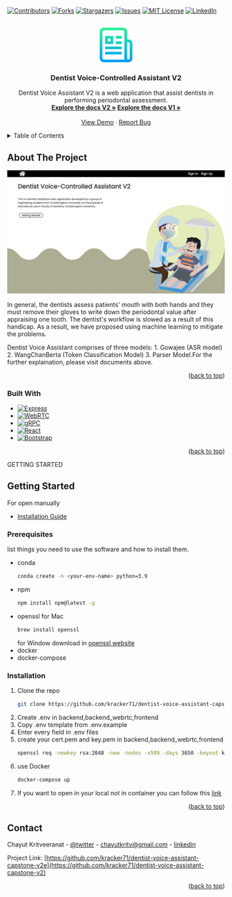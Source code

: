 <!-- Improved compatibility of back to top link: See: https://github.com/othneildrew/Best-README-Template/pull/73 -->
<a name="readme-top"></a>
<!--
*** Thanks for checking out the Best-README-Template. If you have a suggestion
*** that would make this better, please fork the repo and create a pull request
*** or simply open an issue with the tag "enhancement".
*** Don't forget to give the project a star!
*** Thanks again! Now go create something AMAZING! :D
-->



<!-- PROJECT SHIELDS -->
<!--
*** I'm using markdown "reference style" links for readability.
*** Reference links are enclosed in brackets [ ] instead of parentheses ( ).
*** See the bottom of this document for the declaration of the reference variables
*** for contributors-url, forks-url, etc. This is an optional, concise syntax you may use.
*** https://www.markdownguide.org/basic-syntax/#reference-style-links
-->
[![Contributors][contributors-shield]][contributors-url]
[![Forks][forks-shield]][forks-url]
[![Stargazers][stars-shield]][stars-url]
[![Issues][issues-shield]][issues-url]
[![MIT License][license-shield]][license-url]
[![LinkedIn][linkedin-shield]][linkedin-url]



<!-- PROJECT LOGO -->
<br />
<div align="center">
  <a href="https://github.com/kracker71/dentist-voice-assistant-capstone-v2">
    <img src="images/logo.png" alt="Logo" width="80" height="80">
  </a>

<h3 align="center">Dentist Voice-Controlled Assistant V2</h3>

  <p align="center">
    Dentist Voice Assistant V2 is a web application that assist dentists in performing periodontal assessment.
    <br />
    <a href="https://www.canva.com/design/DAFzZ6wAV2Y/1AeBI10hIzopiv0iigN5hg/edit?utm_content=DAFzZ6wAV2Y&utm_campaign=designshare&utm_medium=link2&utm_source=sharebutton"><strong>Explore the docs V2 »</strong></a>
    <a href="https://www.canva.com/design/DAFrH4iP0lg/6BK32c5DdeqhZs2YEcVszg/view?utm_content=DAFrH4iP0lg&utm_campaign=designshare&utm_medium=link&utm_source=publishsharelink)"><strong>Explore the docs V1 »</strong></a>
    <br />
    <br />
    <a href="https://drive.google.com/file/d/1CVUm5IdGeJvlQm6N6i1o4ZG_H2Zq00qI/view">View Demo</a>
    ·
    <a href="https://github.com/kracker71/dentist-voice-assistant-capstone-v2/issues">Report Bug</a>
    <!-- · -->
    <!-- <a href="https://github.com/kracker71/dentist-voice-assistant-capstone-v2/issues">Request Feature</a> -->
  </p>
</div>



<!-- TABLE OF CONTENTS -->
<details>
  <summary>Table of Contents</summary>
  <ol>
    <li>
      <a href="#about-the-project">About The Project</a>
      <ul>
        <li><a href="#built-with">Built With</a></li>
      </ul>
    </li>
    <li>
      <a href="#getting-started">Getting Started</a>
      <ul>
        <li><a href="#prerequisites">Prerequisites</a></li>
        <li><a href="#installation">Installation</a></li>
      </ul>
    </li>
    <!-- <li><a href="#usage">Usage</a></li> -->
    <!-- <li><a href="#roadmap">Roadmap</a></li> -->
    <!-- <li><a href="#contributing">Contributing</a></li>
    <li><a href="#license">License</a></li> -->
    <li><a href="#contact">Contact</a></li>
    <!-- <li><a href="#acknowledgments">Acknowledgments</a></li> -->
  </ol>
</details>



<!-- ABOUT THE PROJECT -->
## About The Project

[![Product Name Screen Shot][product-screenshot]](https://184.169.184.84:5001)

In general, the dentists assess patients' mouth with both hands and they must remove their gloves to write down the periodontal value after appraising one tooth. The dentist's workflow is slowed as a result of this handicap. As a result, we have proposed using machine learning to mitigate the problems.

Dentist Voice Assistant comprises of three models: 1. Gowajee (ASR model) 2. WangChanBerta (Token Classification Model) 3. Parser Model.For the further explaination, please visit documents above.

<p align="right">(<a href="#readme-top">back to top</a>)</p>



### Built With

* [![Express][Express.js]][Express-url]
* [![WebRTC][WebRTC]][WebRTC-url]
* [![gRPC][gRPC]][gRPC-url]
* [![React][React.js]][React-url]
* [![Bootstrap][Bootstrap.com]][Bootstrap-url]


<p align="right">(<a href="#readme-top">back to top</a>)</p>



GETTING STARTED
## Getting Started

For open manually
* [Installation Guide](https://docs.google.com/document/d/1Bret9-gSYwNU_Z3NNdwDi6Qz_OoOCxlHNF7yMsVefwM/edit?usp=sharing)

### Prerequisites

list things you need to use the software and how to install them.
* conda
  ```sh
  conda create -n <your-env-name> python=3.9
  ```
* npm
  ```sh
  npm install npm@latest -g
  ```
* openssl
  for Mac
  ```sh
  brew install openssl
  ```
  for Window download in [openssl website](https://www.openssl.org/)
* docker
* docker-compose

  


### Installation

1. Clone the repo
   ```sh
   git clone https://github.com/kracker71/dentist-voice-assistant-capstone-v2.git
   ```
2. Create .env in backend,backend_webrtc,frontend
3. Copy .env template from .env.example
4. Enter every field in .env files
5. create your cert.pem and key.pem in backend,backend_webrtc,frontend
   ```sh
   openssl req -newkey rsa:2048 -new -nodes -x509 -days 3650 -keyout key.pem -out cert.pem
   ```
6. use Docker
    ```sh
    docker-compose up
    ```
7. If you want to open in your local not in container you can follow this [link](https://docs.google.com/document/d/1Bret9-gSYwNU_Z3NNdwDi6Qz_OoOCxlHNF7yMsVefwM/edit?usp=sharing)

<p align="right">(<a href="#readme-top">back to top</a>)</p>



<!-- USAGE EXAMPLES -->
<!-- ## Usage

Use this space to show useful examples of how a project can be used. Additional screenshots, code examples and demos work well in this space. You may also link to more resources.

_For more examples, please refer to the [Documentation](https://example.com)_

<p align="right">(<a href="#readme-top">back to top</a>)</p> -->



<!-- ROADMAP
## Roadmap

- [ ] Feature 1
- [ ] Feature 2
- [ ] Feature 3
    - [ ] Nested Feature

See the [open issues](https://github.com/kracker71/dentist-voice-assistant-capstone-v2/issues) for a full list of proposed features (and known issues).

<p align="right">(<a href="#readme-top">back to top</a>)</p> -->



<!-- CONTRIBUTING
## Contributing

Contributions are what make the open source community such an amazing place to learn, inspire, and create. Any contributions you make are **greatly appreciated**.

If you have a suggestion that would make this better, please fork the repo and create a pull request. You can also simply open an issue with the tag "enhancement".
Don't forget to give the project a star! Thanks again!

1. Fork the Project
2. Create your Feature Branch (`git checkout -b feature/AmazingFeature`)
3. Commit your Changes (`git commit -m 'Add some AmazingFeature'`)
4. Push to the Branch (`git push origin feature/AmazingFeature`)
5. Open a Pull Request

<p align="right">(<a href="#readme-top">back to top</a>)</p> -->



<!-- LICENSE -->
<!-- ## License

Distributed under the MIT License. See `LICENSE.txt` for more information.

<p align="right">(<a href="#readme-top">back to top</a>)</p> -->



<!-- CONTACT -->
## Contact

Chayut Kritveeranat - [@twitter](https://twitter.com/ChayutKrit) - [chayutkritv@gmail.com](chayutkritv@gmail.com) - [linkedin](http://www.linkedin.com/in/chayut-au)

Project Link: [https://github.com/kracker71/dentist-voice-assistant-capstone-v2e](https://github.com/kracker71/dentist-voice-assistant-capstone-v2)

<p align="right">(<a href="#readme-top">back to top</a>)</p>



<!-- ACKNOWLEDGMENTS
## Acknowledgments

* []()
* []()
* []()

<p align="right">(<a href="#readme-top">back to top</a>)</p> -->



<!-- MARKDOWN LINKS & IMAGES -->
<!-- https://www.markdownguide.org/basic-syntax/#reference-style-links -->
[contributors-shield]: https://img.shields.io/github/contributors/kracker71/dentist-voice-assistant-capstone-v2.svg?style=for-the-badge
[contributors-url]: https://github.com/kracker71/dentist-voice-assistant-capstone-v2/graphs/contributors
[forks-shield]: https://img.shields.io/github/forks/kracker71/dentist-voice-assistant-capstone-v2.svg?style=for-the-badge
[forks-url]: https://github.com/kracker71/dentist-voice-assistant-capstone-v2/network/members
[stars-shield]: https://img.shields.io/github/stars/kracker71/dentist-voice-assistant-capstone-v2.svg?style=for-the-badge
[stars-url]: https://github.com/kracker71/dentist-voice-assistant-capstone-v2/stargazers
[issues-shield]: https://img.shields.io/github/issues/kracker71/dentist-voice-assistant-capstone-v2.svg?style=for-the-badge
[issues-url]: https://github.com/kracker71/dentist-voice-assistant-capstone-v2/issues
[license-shield]: https://img.shields.io/github/license/kracker71/dentist-voice-assistant-capstone-v2.svg?style=for-the-badge
[license-url]: https://github.com/kracker71/dentist-voice-assistant-capstone-v2/blob/master/LICENSE.txt
[linkedin-shield]: https://img.shields.io/badge/-LinkedIn-black.svg?style=for-the-badge&logo=linkedin&colorB=555
[linkedin-url]: http://www.linkedin.com/in/chayut-au
[product-screenshot]: images/screenshot.jpg
[Next.js]: https://img.shields.io/badge/next.js-000000?style=for-the-badge&logo=nextdotjs&logoColor=white
[Next-url]: https://nextjs.org/
[React.js]: https://img.shields.io/badge/React-20232A?style=for-the-badge&logo=react&logoColor=61DAFB
[React-url]: https://reactjs.org/
[Vue.js]: https://img.shields.io/badge/Vue.js-35495E?style=for-the-badge&logo=vuedotjs&logoColor=4FC08D
[Vue-url]: https://vuejs.org/
[Angular.io]: https://img.shields.io/badge/Angular-DD0031?style=for-the-badge&logo=angular&logoColor=white
[Angular-url]: https://angular.io/
[Svelte.dev]: https://img.shields.io/badge/Svelte-4A4A55?style=for-the-badge&logo=svelte&logoColor=FF3E00
[Svelte-url]: https://svelte.dev/
[Laravel.com]: https://img.shields.io/badge/Laravel-FF2D20?style=for-the-badge&logo=laravel&logoColor=white
[Laravel-url]: https://laravel.com
[Bootstrap.com]: https://img.shields.io/badge/Bootstrap-563D7C?style=for-the-badge&logo=bootstrap&logoColor=white
[Bootstrap-url]: https://getbootstrap.com
[JQuery.com]: https://img.shields.io/badge/jQuery-0769AD?style=for-the-badge&logo=jquery&logoColor=white
[JQuery-url]: https://jquery.com 
[Express-url]: https://expressjs.com/
[Express.js]: https://img.shields.io/badge/Express.js-404D59?style=for-the-badge
[WebRTC-url]:https://webrtc.org/
[WebRTC]:https://img.shields.io/badge/WebRTC-yellow?logo=webrtc
[gRPC-url]:https://grpc.io/
[gRPC]:https://img.shields.io/badge/gRPC-blue?logo=goodreads



